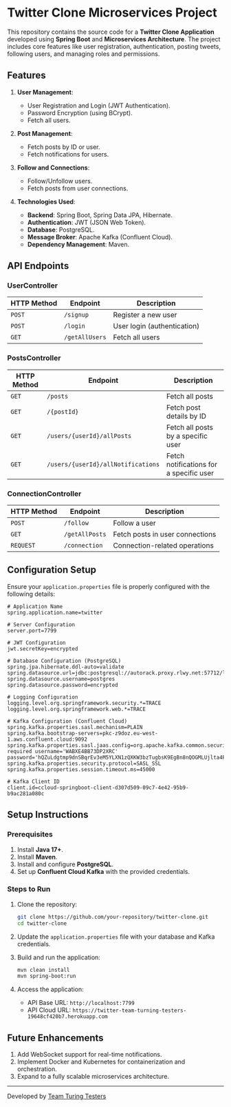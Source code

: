 # Twitter Clone Microservices Project

This repository contains the source code for a **Twitter Clone Application** developed using **Spring Boot** and **Microservices Architecture**. The project includes core features like user registration, authentication, posting tweets, following users, and managing roles and permissions.

## Features

1. **User Management**:
   - User Registration and Login (JWT Authentication).
   - Password Encryption (using BCrypt).
   - Fetch all users.

2. **Post Management**:
   - Fetch posts by ID or user.
   - Fetch notifications for users.

3. **Follow and Connections**:
   - Follow/Unfollow users.
   - Fetch posts from user connections.

4. **Technologies Used**:
   - **Backend**: Spring Boot, Spring Data JPA, Hibernate.
   - **Authentication**: JWT (JSON Web Token).
   - **Database**: PostgreSQL.
   - **Message Broker**: Apache Kafka (Confluent Cloud).
   - **Dependency Management**: Maven.

## API Endpoints

### **UserController**
| HTTP Method | Endpoint               | Description                |
|-------------|------------------------|----------------------------|
| `POST`      | `/signup`              | Register a new user        |
| `POST`      | `/login`               | User login (authentication)|
| `GET`       | `/getAllUsers`         | Fetch all users            |

### **PostsController**
| HTTP Method | Endpoint                     | Description                             |
|-------------|------------------------------|-----------------------------------------|
| `GET`       | `/posts`                     | Fetch all posts                         |
| `GET`       | `/{postId}`                  | Fetch post details by ID                |
| `GET`       | `/users/{userId}/allPosts`   | Fetch all posts by a specific user      |
| `GET`       | `/users/{userId}/allNotifications` | Fetch notifications for a specific user |

### **ConnectionController**
| HTTP Method | Endpoint         | Description                      |
|-------------|------------------|----------------------------------|
| `POST`      | `/follow`        | Follow a user                    |
| `GET`       | `/getAllPosts`   | Fetch posts in user connections  |
| `REQUEST`   | `/connection`    | Connection-related operations    |

## Configuration Setup

Ensure your `application.properties` file is properly configured with the following details:

```properties
# Application Name
spring.application.name=twitter

# Server Configuration
server.port=7799

# JWT Configuration
jwt.secretKey=encrypted

# Database Configuration (PostgreSQL)
spring.jpa.hibernate.ddl-auto=validate
spring.datasource.url=jdbc:postgresql://autorack.proxy.rlwy.net:57712/linkedIn
spring.datasource.username=postgres
spring.datasource.password=encrypted

# Logging Configuration
logging.level.org.springframework.security.*=TRACE
logging.level.org.springframework.web.*=TRACE

# Kafka Configuration (Confluent Cloud)
spring.kafka.properties.sasl.mechanism=PLAIN
spring.kafka.bootstrap-servers=pkc-z9doz.eu-west-1.aws.confluent.cloud:9092
spring.kafka.properties.sasl.jaas.config=org.apache.kafka.common.security.plain.PlainLoginModule required username='WABXE4BB73DP2XRC' password='hQZuLdgtmp9dnSBqrEv3eM5YLXN1zQXKW3bzTugbsK9EgBn8nQOGMLUjlta4P6lD';
spring.kafka.properties.security.protocol=SASL_SSL
spring.kafka.properties.session.timeout.ms=45000

# Kafka Client ID
client.id=ccloud-springboot-client-d307d509-09c7-4e42-95b9-b9ac281a080c
```

## Setup Instructions

### Prerequisites
1. Install **Java 17+**.
2. Install **Maven**.
3. Install and configure **PostgreSQL**.
4. Set up **Confluent Cloud Kafka** with the provided credentials.

### Steps to Run
1. Clone the repository:
   ```bash
   git clone https://github.com/your-repository/twitter-clone.git
   cd twitter-clone
   ```

2. Update the `application.properties` file with your database and Kafka credentials.

3. Build and run the application:
   ```bash
   mvn clean install
   mvn spring-boot:run
   ```

4. Access the application:
   - API Base URL: `http://localhost:7799`
   - API Cloud URL: `https://twitter-team-turning-testers-19648cf420b7.herokuapp.com`

## Future Enhancements
1. Add WebSocket support for real-time notifications.
2. Implement Docker and Kubernetes for containerization and orchestration.
3. Expand to a fully scalable microservices architecture.

---

Developed by [Team Turing Testers](https://github.com/premtsd-code)
